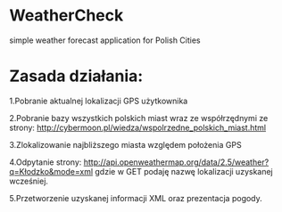 # WeatherCheck
simple weather forecast application for Polish Cities

# Zasada działania:

1.Pobranie aktualnej lokalizacji GPS użytkownika

2.Pobranie bazy wszystkich polskich miast wraz ze współrzędnymi ze strony:
    http://cybermoon.pl/wiedza/wspolrzedne_polskich_miast.html
    
3.Zlokalizowanie najbliższego miasta względem położenia GPS

4.Odpytanie strony:  http://api.openweathermap.org/data/2.5/weather?q=Kłodzko&mode=xml gdzie w GET podaję nazwę 
  lokalizacji uzyskanej wcześniej.
  
5.Przetworzenie uzyskanej informacji XML oraz prezentacja pogody.

